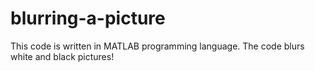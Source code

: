 # blurring-a-picture
This code is written in MATLAB programming language. The code blurs white and black pictures!
